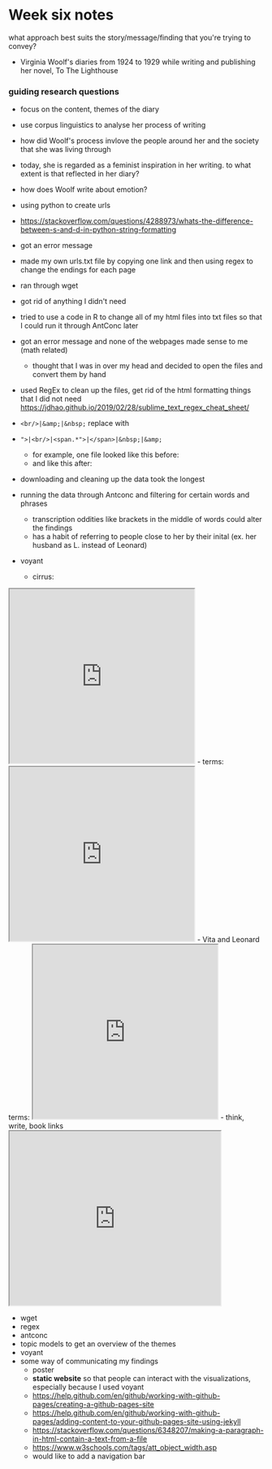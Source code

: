 # Week six notes

what approach best suits the story/message/finding that you're trying to convey?

- Virginia Woolf's diaries from 1924 to 1929 while writing and publishing her novel, To The Lighthouse
### guiding research questions
- focus on the content, themes of the diary
- use corpus linguistics to analyse her process of writing
- how did Woolf's process invlove the people around her and the society that she was living through
- today, she is regarded as a feminist inspiration in her writing. to what extent is that reflected in her diary?
- how does Woolf write about emotion? 

- using python to create urls
- https://stackoverflow.com/questions/4288973/whats-the-difference-between-s-and-d-in-python-string-formatting
- got an error message
- made my own urls.txt file by copying one link and then using regex to change the endings for each page
- ran through wget
- got rid of anything I didn't need
- tried to use a code in R to change all of my html files into txt files so that I could run it through AntConc later
- got an error message and none of the webpages made sense to me (math related)
  - thought that I was in over my head and decided to open the files and convert them by hand
- used RegEx to clean up the files, get rid of the html formatting things that I did not need
https://jdhao.github.io/2019/02/28/sublime_text_regex_cheat_sheet/
- `<br/>|&amp;|&nbsp;` replace with ` `
- `">|<br/>|<span.*">|</span>|&nbsp;|&amp;`
  - for example, one file looked like this before:
  - and like this after:
  
- downloading and cleaning up the data took the longest
- running the data through Antconc and filtering for certain words and phrases
  - transcription oddities like brackets in the middle of words could alter the findings
  - has a habit of referring to people close to her by their inital (ex. her husband as L. instead of Leonard)
  
- voyant
  - cirrus:
<iframe style='width: 364px; height: 343px;' src='http://127.0.0.1:8888/tool/Cirrus/?corpus=48039cebd0076122253ce951cbbef258'></iframe>
  - terms: <iframe style='width: 364px; height: 343px;' src='http://127.0.0.1:8888/tool/CorpusTerms/?corpus=48039cebd0076122253ce951cbbef258'></iframe>
  - Vita and Leonard terms:
  <iframe style='width: 364px; height: 343px;' src='http://127.0.0.1:8888/tool/Trends/?query=vita*&query=leonard*&corpus=48039cebd0076122253ce951cbbef258'></iframe>
  - think, write, book links
  <iframe style='width: 416px; height: 343px;' src='http://127.0.0.1:8888/tool/CollocatesGraph/?query=think*&query=write*&query=book*&mode=corpus&corpus=48039cebd0076122253ce951cbbef258'></iframe>

- wget
- regex
- antconc
- topic models to get an overview of the themes
- voyant
- some way of communicating my findings
  - poster
  - **static website** so that people can interact with the visualizations, especially because I used voyant
  - https://help.github.com/en/github/working-with-github-pages/creating-a-github-pages-site
  - https://help.github.com/en/github/working-with-github-pages/adding-content-to-your-github-pages-site-using-jekyll
  - https://stackoverflow.com/questions/6348207/making-a-paragraph-in-html-contain-a-text-from-a-file
  - https://www.w3schools.com/tags/att_object_width.asp
  - would like to add a navigation bar
  
